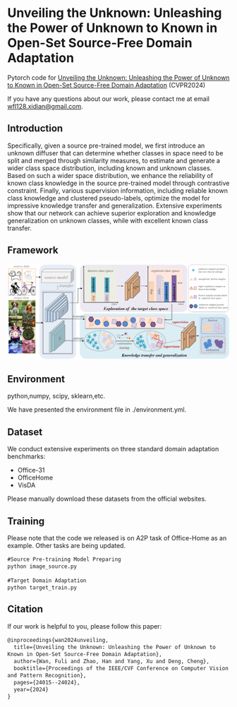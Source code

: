 # Unveiling the Unknown: Unleashing the Power of Unknown to Known in Open-Set Source-Free Domain Adaptation


Pytorch code for [Unveiling the Unknown: Unleashing the Power of Unknown to Known in Open-Set Source-Free Domain Adaptation](https://openaccess.thecvf.com/content/CVPR2024/papers/Wan_Unveiling_the_Unknown_Unleashing_the_Power_of_Unknown_to_Known_CVPR_2024_paper.pdf) (CVPR2024)

If you have any questions about our work, please contact me at email wfl128.xidian@gmail.com.

Introduction
---


Specifically, given a source pre-trained model, we first introduce an unknown diffuser that can determine whether classes in space need to be split and merged through similarity measures, to estimate and generate a wider class space distribution, including known and unknown classes. Based on
such a wider space distribution, we enhance the reliability of known class knowledge in the source pre-trained model through contrastive constraint. Finally, various supervision information, including reliable known class knowledge and clustered pseudo-labels, optimize the model for impressive knowledge transfer and generalization. Extensive experiments show that our network can achieve superior exploration and knowledge generalization on unknown classes, while with excellent known class transfer. 

Framework
---
![image-20250301171723334](https://github.com/xdwfl/UPUK/blob/master/framework.png)



Environment
---
python,numpy, scipy, sklearn,etc.

We have presented the environment file in ./environment.yml.


Dataset
---

We conduct extensive experiments on three standard domain adaptation benchmarks:

- Office-31
- OfficeHome
- VisDA

Please manually download these datasets from the official websites. 


Training
---

Please note that the code we released is on A2P task of Office-Home as an example. Other tasks are being updated.

```
#Source Pre-training Model Preparing
python image_source.py

#Target Domain Adaptation
python target_train.py
```


Citation
---

If our work is helpful to you, please follow this paper:

```
@inproceedings{wan2024unveiling,
  title={Unveiling the Unknown: Unleashing the Power of Unknown to Known in Open-Set Source-Free Domain Adaptation},
  author={Wan, Fuli and Zhao, Han and Yang, Xu and Deng, Cheng},
  booktitle={Proceedings of the IEEE/CVF Conference on Computer Vision and Pattern Recognition},
  pages={24015--24024},
  year={2024}
}
```

